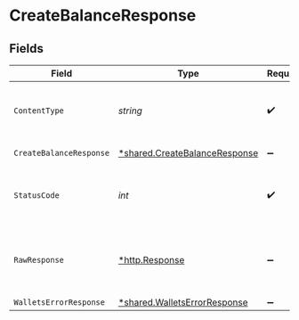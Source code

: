 # CreateBalanceResponse


## Fields

| Field                                                                                | Type                                                                                 | Required                                                                             | Description                                                                          |
| ------------------------------------------------------------------------------------ | ------------------------------------------------------------------------------------ | ------------------------------------------------------------------------------------ | ------------------------------------------------------------------------------------ |
| `ContentType`                                                                        | *string*                                                                             | :heavy_check_mark:                                                                   | HTTP response content type for this operation                                        |
| `CreateBalanceResponse`                                                              | [*shared.CreateBalanceResponse](../../../pkg/models/shared/createbalanceresponse.md) | :heavy_minus_sign:                                                                   | Created balance                                                                      |
| `StatusCode`                                                                         | *int*                                                                                | :heavy_check_mark:                                                                   | HTTP response status code for this operation                                         |
| `RawResponse`                                                                        | [*http.Response](https://pkg.go.dev/net/http#Response)                               | :heavy_minus_sign:                                                                   | Raw HTTP response; suitable for custom response parsing                              |
| `WalletsErrorResponse`                                                               | [*shared.WalletsErrorResponse](../../../pkg/models/shared/walletserrorresponse.md)   | :heavy_minus_sign:                                                                   | Error                                                                                |